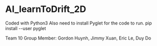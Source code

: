 # AI_learnToDrift_2D
Coded with Python3
Also need to install Pyglet for the code to run.
pip install --user pyglet

Team 10 Group Member:
Gordon Huynh,
Jimmy Xuan,
Eric Le,
Duy Do
